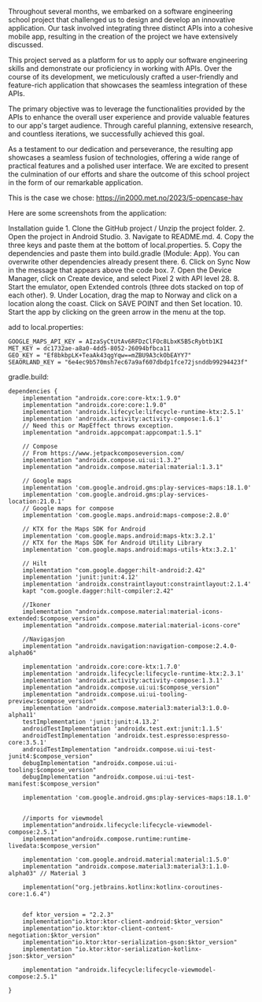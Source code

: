 Throughout several months, we embarked on a software engineering school project that challenged us to design and develop an innovative application. Our task involved integrating three distinct APIs into a cohesive mobile app, resulting in the creation of the project we have extensively discussed.

This project served as a platform for us to apply our software engineering skills and demonstrate our proficiency in working with APIs. Over the course of its development, we meticulously crafted a user-friendly and feature-rich application that showcases the seamless integration of these APIs.

The primary objective was to leverage the functionalities provided by the APIs to enhance the overall user experience and provide valuable features to our app's target audience. Through careful planning, extensive research, and countless iterations, we successfully achieved this goal.

As a testament to our dedication and perseverance, the resulting app showcases a seamless fusion of technologies, offering a wide range of practical features and a polished user interface. We are excited to present the culmination of our efforts and share the outcome of this school project in the form of our remarkable application.

This is the case we chose: https://in2000.met.no/2023/5-opencase-hav 


Here are some screenshots from the application: 





Installation guide
     1. Clone the GitHub project / Unzip the project folder.
     2. Open the project in Android Studio.
     3. Navigate to README.md.
     4. Copy the three keys and paste them at the bottom of local.properties.
     5. Copy the dependencies and paste them into build.gradle (Module: App). You can overwrite other dependencies already present there.
     6. Click on Sync Now in the message that appears above the code box.
     7. Open the Device Manager, click on Create device, and select Pixel 2 with API level 28.
     8. Start the emulator, open Extended controls (three dots stacked on top of each other).
     9. Under Location, drag the map to Norway and click on a location along the coast. Click on SAVE POINT and then Set location.
     10. Start the app by clicking on the green arrow in the menu at the top.


add to local.properties:

    GOOGLE_MAPS_API_KEY = AIzaSyCtUtAv6RFDzClFOc8LbxK5B5cRybtb1KI
    MET_KEY = dc1732ae-a8a0-4dd5-8052-26094bfbca11
    GEO_KEY = "Ef8bkbpLK+TeaAk43qgYqw==mZBU9A3ckObEAYY7"
    SEAORLAND_KEY = "6e4ec9b570msh7ec67a9af607dbdp1fce72jsnddb99294423f"


gradle.build:

    dependencies {
        implementation "androidx.core:core-ktx:1.9.0"
        implementation "androidx.core:core:1.9.0"
        implementation 'androidx.lifecycle:lifecycle-runtime-ktx:2.5.1'
        implementation 'androidx.activity:activity-compose:1.6.1'
        // Need this or MapEffect throws exception.
        implementation "androidx.appcompat:appcompat:1.5.1"

        // Compose
        // From https://www.jetpackcomposeversion.com/
        implementation "androidx.compose.ui:ui:1.3.2"
        implementation "androidx.compose.material:material:1.3.1"

        // Google maps
        implementation 'com.google.android.gms:play-services-maps:18.1.0'
        implementation 'com.google.android.gms:play-services-location:21.0.1'
        // Google maps for compose
        implementation 'com.google.maps.android:maps-compose:2.8.0'

        // KTX for the Maps SDK for Android
        implementation 'com.google.maps.android:maps-ktx:3.2.1'
        // KTX for the Maps SDK for Android Utility Library
        implementation 'com.google.maps.android:maps-utils-ktx:3.2.1'

        // Hilt
        implementation "com.google.dagger:hilt-android:2.42"
        implementation 'junit:junit:4.12'
        implementation 'androidx.constraintlayout:constraintlayout:2.1.4'
        kapt "com.google.dagger:hilt-compiler:2.42"

        //Ikoner
        implementation "androidx.compose.material:material-icons-extended:$compose_version"
        implementation "androidx.compose.material:material-icons-core"

        //Navigasjon
        implementation "androidx.navigation:navigation-compose:2.4.0-alpha06"

        implementation 'androidx.core:core-ktx:1.7.0'
        implementation 'androidx.lifecycle:lifecycle-runtime-ktx:2.3.1'
        implementation 'androidx.activity:activity-compose:1.3.1'
        implementation "androidx.compose.ui:ui:$compose_version"
        implementation "androidx.compose.ui:ui-tooling-preview:$compose_version"
        implementation 'androidx.compose.material3:material3:1.0.0-alpha11'
        testImplementation 'junit:junit:4.13.2'
        androidTestImplementation 'androidx.test.ext:junit:1.1.5'
        androidTestImplementation 'androidx.test.espresso:espresso-core:3.5.1'
        androidTestImplementation "androidx.compose.ui:ui-test-junit4:$compose_version"
        debugImplementation "androidx.compose.ui:ui-tooling:$compose_version"
        debugImplementation "androidx.compose.ui:ui-test-manifest:$compose_version"

        implementation 'com.google.android.gms:play-services-maps:18.1.0'


        //imports for viewmodel
        implementation"androidx.lifecycle:lifecycle-viewmodel-compose:2.5.1"
        implementation"androidx.compose.runtime:runtime-livedata:$compose_version"

        implementation 'com.google.android.material:material:1.5.0'
        implementation "androidx.compose.material3:material3:1.1.0-alpha03" // Material 3

        implementation("org.jetbrains.kotlinx:kotlinx-coroutines-core:1.6.4")


        def ktor_version = "2.2.3"
        implementation"io.ktor:ktor-client-android:$ktor_version"
        implementation"io.ktor:ktor-client-content-negotiation:$ktor_version"
        implementation"io.ktor:ktor-serialization-gson:$ktor_version"
        implementation "io.ktor:ktor-serialization-kotlinx-json:$ktor_version"

        implementation "androidx.lifecycle:lifecycle-viewmodel-compose:2.5.1"

    }
